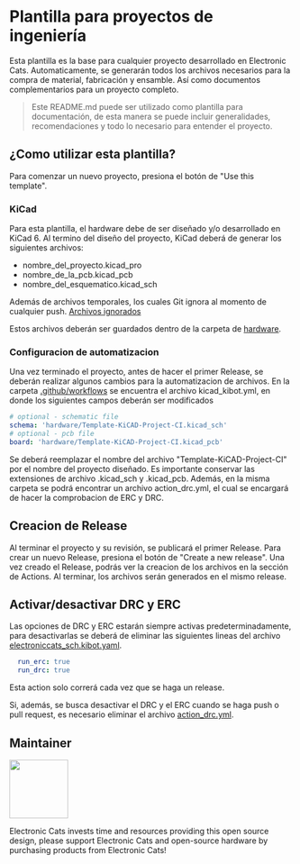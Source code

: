 # Plantilla para proyectos de ingeniería
Esta plantilla es la base para cualquier proyecto desarrollado en Electronic Cats.
Automaticamente, se generarán todos los archivos necesarios para la compra de material, fabricación y ensamble.
Así como documentos complementarios para un proyecto completo.

> Este README.md puede ser utilizado como plantilla para documentación, de esta manera se puede incluir generalidades, recomendaciones y todo lo necesario para entender el proyecto.

## ¿Como utilizar esta plantilla?
Para comenzar un nuevo proyecto, presiona el botón de "Use this template".

### KiCad
Para esta plantilla, el hardware debe de ser diseñado y/o desarrollado en KiCad 6.
Al termino del diseño del proyecto, KiCad deberá de generar los siguientes archivos:

- nombre_del_proyecto.kicad_pro
- nombre_de_la_pcb.kicad_pcb
- nombre_del_esquematico.kicad_sch

Además de archivos temporales, los cuales Git ignora al momento de cualquier push.
[Archivos ignorados](.gitignore)

Estos archivos deberán ser guardados dentro de la carpeta de [hardware](hardware/).

### Configuracion de automatizacion
Una vez terminado el proyecto, antes de hacer el primer Release, se deberán realizar algunos cambios para la automatizacion de archivos.
En la carpeta [.github/workflows](.github/workflows/) se encuentra el archivo kicad_kibot.yml, en donde los siguientes campos deberán ser modificados

```yaml
# optional - schematic file
schema: 'hardware/Template-KiCAD-Project-CI.kicad_sch'
# optional - pcb file
board: 'hardware/Template-KiCAD-Project-CI.kicad_pcb'
```
Se deberá reemplazar el nombre del archivo "Template-KiCAD-Project-CI" por el nombre del proyecto diseñado.
Es importante conservar las extensiones de archivo .kicad_sch y .kicad_pcb.
Además, en la misma carpeta se podrá encontrar un archivo action_drc.yml, el cual se encargará de hacer la comprobacion de ERC y DRC.

## Creacion de Release
Al terminar el proyecto y su revisión, se publicará el primer Release.
Para crear un nuevo Release, presiona el botón de "Create a new release".
Una vez creado el Release, podrás ver la creacion de los archivos en la sección de Actions.
Al terminar, los archivos serán generados en el mismo release.

## Activar/desactivar DRC y ERC
Las opciones de DRC y ERC estarán siempre activas predeterminadamente, para desactivarlas se deberá de eliminar las siguientes lineas del archivo [electroniccats_sch.kibot.yaml](hardware/electroniccats_sch.kibot.yaml).
```yaml
  run_erc: true
  run_drc: true
```
Esta action solo correrá cada vez que se haga un release.

Si, además, se busca desactivar el DRC y el ERC cuando se haga push o pull request, es necesario eliminar el archivo [action_drc.yml](.github/workflows/action_drc.yml).
## Maintainer

<a href="https://github.com/sponsors/ElectronicCats">
  <img src="https://electroniccats.com/wp-content/uploads/2020/07/Badge_GHS.png" height="104" />
</a>

Electronic Cats invests time and resources providing this open source design, please support Electronic Cats and open-source hardware by purchasing products from Electronic Cats!
